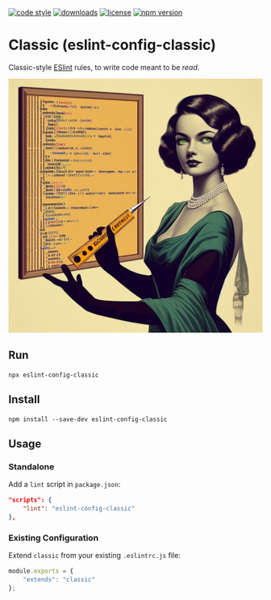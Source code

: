 [![code style](https://img.shields.io/badge/code_style-classic-blue.svg)](http://diogoeichert.github.io/eslint-config-classic)
[![downloads](https://img.shields.io/npm/dt/eslint-config-classic.svg)](https://www.npmjs.com/package/eslint-config-classic)
[![license](https://img.shields.io/github/license/diogoeichert/eslint-config-classic.svg)](LICENSE)
[![npm version](https://img.shields.io/npm/v/eslint-config-classic.svg)](https://www.npmjs.com/package/eslint-config-classic)

# Classic (eslint-config-classic)
Classic-style [ESlint](https://eslint.org) rules, to write code meant to be *read*.

![classic](./classic.jpg)

## Run
```shell
npx eslint-config-classic
```

## Install
```shell
npm install --save-dev eslint-config-classic
```

## Usage
### Standalone
Add a `lint` script in `package.json`:
```json
"scripts": {
	"lint": "eslint-config-classic"
},
```
### Existing Configuration
Extend `classic` from your existing `.eslintrc.js` file:
```js
module.exports = {
	"extends": "classic"
};
```

